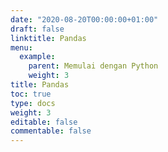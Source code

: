 ```yaml
---
date: "2020-08-20T00:00:00+01:00"
draft: false
linktitle: Pandas
menu:
  example:
    parent: Memulai dengan Python 
    weight: 3
title: Pandas
toc: true
type: docs
weight: 3
editable: false
commentable: false
---
```


